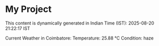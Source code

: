 # My Project

This content is dynamically generated in Indian Time (IST): 2025-08-20 21:22:17 IST


Current Weather in Coimbatore:
Temperature: 25.88 °C
Condition: haze
